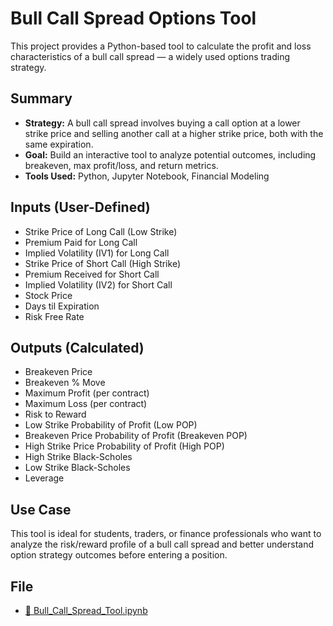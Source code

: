 # Bull Call Spread Options Tool

This project provides a Python-based tool to calculate the profit and loss characteristics of a bull call spread — a widely used options trading strategy.

## Summary

- **Strategy:** A bull call spread involves buying a call option at a lower strike price and selling another call at a higher strike price, both with the same expiration.
- **Goal:** Build an interactive tool to analyze potential outcomes, including breakeven, max profit/loss, and return metrics.
- **Tools Used:** Python, Jupyter Notebook, Financial Modeling

## Inputs (User-Defined)

- Strike Price of Long Call (Low Strike)
- Premium Paid for Long Call
- Implied Volatility (IV1) for Long Call
- Strike Price of Short Call (High Strike)
- Premium Received for Short Call
- Implied Volatility (IV2) for Short Call
- Stock Price
- Days til Expiration
- Risk Free Rate

## Outputs (Calculated)

- Breakeven Price
- Breakeven % Move
- Maximum Profit (per contract)
- Maximum Loss (per contract)
- Risk to Reward
- Low Strike Probability of Profit (Low POP)
- Breakeven Price Probability of Profit (Breakeven POP)
- High Strike Price Probability of Profit (High POP)
- High Strike Black-Scholes
- Low Strike Black-Scholes
- Leverage

## Use Case

This tool is ideal for students, traders, or finance professionals who want to analyze the risk/reward profile of a bull call spread and better understand option strategy outcomes before entering a position.

## File

- [📓 Bull_Call_Spread_Tool.ipynb](./Bull_Call_Spread_Tool.ipynb)


